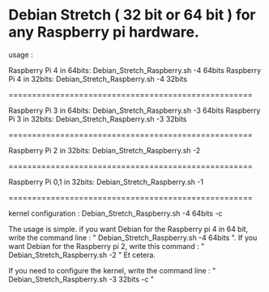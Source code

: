 # Debian Stretch ( 32 bit or 64 bit ) for any Raspberry pi hardware. 

usage : 

Raspberry Pi 4 in 64bits: Debian_Stretch_Raspberry.sh -4 64bits
Raspberry Pi 4 in 32bits: Debian_Stretch_Raspberry.sh -4 32bits

====================================================

Raspberry Pi 3 in 64bits: Debian_Stretch_Raspberry.sh -3 64bits
Raspberry Pi 3 in 32bits: Debian_Stretch_Raspberry.sh -3 32bits

====================================================

Raspberry Pi 2 in 32bits: Debian_Stretch_Raspberry.sh -2

====================================================

Raspberry Pi 0,1 in 32bits: Debian_Stretch_Raspberry.sh -1

====================================================

kernel configuration : Debian_Stretch_Raspberry.sh -4 64bits -c

The usage is simple. if you want Debian for the Raspberry pi 4 in 64 bit, write the command line : " Debian_Stretch_Raspberry.sh -4 64bits ". If you want Debian for the Raspberry pi 2, write this command : " Debian_Stretch_Raspberry.sh -2 " Et cetera.

If you need to configure the kernel, write the command line : " Debian_Stretch_Raspberry.sh -3 32bits -c "

